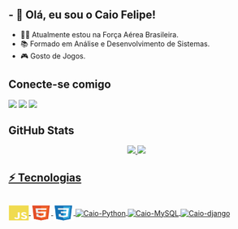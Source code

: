 ## - 👋 Olá, eu sou o Caio Felipe!
- 👮‍♂️ Atualmente estou na Força Aérea Brasileira.
- 📚 Formado em Análise e Desenvolvimento de Sistemas.
- 🎮 Gosto de Jogos.

 
 ## Conecte-se comigo
 
<div> 
  <a href="https://instagram.com/c.felipev" target="_blank"><img src="https://img.shields.io/badge/-Instagram-%23E4405F?style=for-the-badge&logo=instagram&logoColor=white" target="_blank"></a>
  <a href = "caiocfvc@gmail.com"><img src="https://img.shields.io/badge/-Gmail-%23333?style=for-the-badge&logo=gmail&logoColor=white" target="_blank"></a>
  <a href="https://www.linkedin.com/in/caio-carv/" target="_blank"><img src="https://img.shields.io/badge/-LinkedIn-%230077B5?style=for-the-badge&logo=linkedin&logoColor=white" target="_blank"></a> 
 
</div>

## GitHub Stats

<div align="center">
  <a href="https://github.com/CaioCarv">
  <img height="160rem" src="https://github-readme-stats.vercel.app/api?username=CaioCarv&show_icons=true&theme=tokyonight&include_all_commits=true&count_private=true"/>
  <img height="160rem" src="https://github-readme-stats.vercel.app/api/top-langs/?username=CaioCarv&layout=compact&langs_count=7&theme=tokyonight"/>
</div>

## ⚡ Tecnologias

<div style="display: inline_block"><br>
  <img align="center" alt="Caio-Js" height="30" width="40" src="https://raw.githubusercontent.com/devicons/devicon/master/icons/javascript/javascript-plain.svg">
  <img align="center" alt="Caio-HTML"  height="30" width="40" src="https://raw.githubusercontent.com/devicons/devicon/master/icons/html5/html5-original.svg">
  <img align="center" alt="Caio-CSS" height="30" width="40" src="https://raw.githubusercontent.com/devicons/devicon/master/icons/css3/css3-original.svg">
  <img align="center" alt="Caio-Python" height="30" width="40" src="https://cdn.jsdelivr.net/gh/devicons/devicon/icons/python/python-original.svg" />
  <img align="center" alt="Caio-MySQL" height="30" width= 40" src="https://img.icons8.com/color/48/000000/mysql-logo.png"/>
  <img align="center" alt="Caio-django" height="30" width= 40" src="https://cdn.jsdelivr.net/gh/devicons/devicon/icons/django/django-plain.svg"/>
 

</div>
